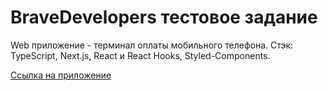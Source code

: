 # BraveDevelopers тестовое задание

Web приложение - терминал оплаты мобильного телефона.
Стэк: TypeScript, Next.js, React и React Hooks, Styled-Components.

[Ссылка на приложение](https://bravedevelopoers-test.vercel.app/)

